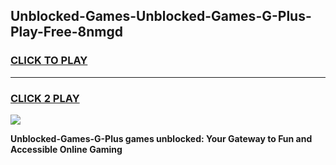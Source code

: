 
## Unblocked-Games-Unblocked-Games-G-Plus-Play-Free-8nmgd
<h3>
<a href="https://premium76.site?title=Unblocked-Games-G-Plus&ref=15A">CLICK TO PLAY</a></h3>
<hr>

<h3>
<a href="https://premium76.site?title=Unblocked-Games-G-Plus&ref=15A">CLICK 2 PLAY</a>
  
</h3>

<a href="https://premium76.site?title=Unblocked-Games-G-Plus&ref=15A"><img src="https://clearcache.store/games.png"></a>


**Unblocked-Games-G-Plus games unblocked: Your Gateway to Fun and Accessible Online Gaming**
